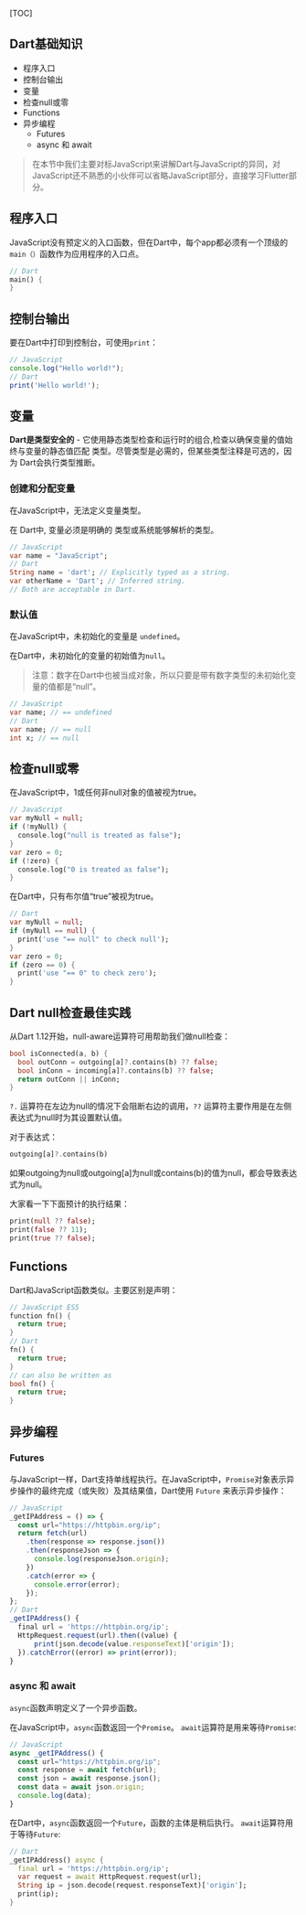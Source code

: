 [TOC]

## Dart基础知识

- 程序入口
- 控制台输出
- 变量
- 检查null或零
- Functions
- 异步编程
  - Futures
  - async 和 await

> 在本节中我们主要对标JavaScript来讲解Dart与JavaScript的异同，对JavaScript还不熟悉的小伙伴可以省略JavaScript部分，直接学习Flutter部分。

## 程序入口

JavaScript没有预定义的入口函数，但在Dart中，每个app都必须有一个顶级的`main（）`函数作为应用程序的入口点。

```dart
// Dart
main() {
}
```

## 控制台输出

要在Dart中打印到控制台，可使用`print`：

```js
// JavaScript
console.log("Hello world!");
// Dart
print('Hello world!');
```

## 变量

**Dart是类型安全的** - 它使用静态类型检查和运行时的组合,检查以确保变量的值始终与变量的静态值匹配 类型。尽管类型是必需的，但某些类型注释是可选的，因为 Dart会执行类型推断。

### 创建和分配变量

在JavaScript中，无法定义变量类型。

在 Dart中, 变量必须是明确的 类型或系统能够解析的类型。

```dart
// JavaScript
var name = "JavaScript";
// Dart
String name = 'dart'; // Explicitly typed as a string.
var otherName = 'Dart'; // Inferred string.
// Both are acceptable in Dart.
```

### 默认值

在JavaScript中，未初始化的变量是 `undefined`。

在Dart中，未初始化的变量的初始值为`null`。

> 注意：数字在Dart中也被当成对象，所以只要是带有数字类型的未初始化变量的值都是“null”。

```dart
// JavaScript
var name; // == undefined
// Dart
var name; // == null
int x; // == null
```

## 检查null或零

在JavaScript中，1或任何非null对象的值被视为true。

```dart
// JavaScript
var myNull = null;
if (!myNull) {
  console.log("null is treated as false");
}
var zero = 0;
if (!zero) {
  console.log("0 is treated as false");
}
```

在Dart中，只有布尔值“true”被视为true。

```dart
// Dart
var myNull = null;
if (myNull == null) {
  print('use "== null" to check null');
}
var zero = 0;
if (zero == 0) {
  print('use "== 0" to check zero');
}
```

## Dart null检查最佳实践

从Dart 1.12开始，null-aware运算符可用帮助我们做null检查：

```dart
bool isConnected(a, b) {
  bool outConn = outgoing[a]?.contains(b) ?? false;
  bool inConn = incoming[a]?.contains(b) ?? false;
  return outConn || inConn;
}
```

`?.` 运算符在左边为null的情况下会阻断右边的调用，`??` 运算符主要作用是在左侧表达式为null时为其设置默认值。

对于表达式：

```dart
outgoing[a]?.contains(b)
```

如果outgoing为null或outgoing[a]为null或contains(b)的值为null，都会导致表达式为null。

大家看一下下面预计的执行结果：

```dart
print(null ?? false); 
print(false ?? 11); 
print(true ?? false); 
```

## Functions

Dart和JavaScript函数类似。主要区别是声明：

```dart
// JavaScript ES5
function fn() {
  return true;
}
// Dart
fn() {
  return true;
}
// can also be written as
bool fn() {
  return true;
}
```

## 异步编程

### Futures

与JavaScript一样，Dart支持单线程执行。在JavaScript中，`Promise`对象表示异步操作的最终完成（或失败）及其结果值，Dart使用 `Future` 来表示异步操作：

```js
// JavaScript
_getIPAddress = () => {
  const url="https://httpbin.org/ip";
  return fetch(url)
    .then(response => response.json())
    .then(responseJson => {
      console.log(responseJson.origin);
    })
    .catch(error => {
      console.error(error);
    });
};
// Dart
_getIPAddress() {
  final url = 'https://httpbin.org/ip';
  HttpRequest.request(url).then((value) {
      print(json.decode(value.responseText)['origin']);
  }).catchError((error) => print(error));
}
```

### async 和 await

`async`函数声明定义了一个异步函数。

在JavaScript中，`async`函数返回一个`Promise`。 `await`运算符是用来等待`Promise`:

```javascript
// JavaScript
async _getIPAddress() {
  const url="https://httpbin.org/ip";
  const response = await fetch(url);
  const json = await response.json();
  const data = await json.origin;
  console.log(data);
}
```

在Dart中，`async`函数返回一个`Future`，函数的主体是稍后执行。 `await`运算符用于等待`Future`:

```dart
// Dart
_getIPAddress() async {
  final url = 'https://httpbin.org/ip';
  var request = await HttpRequest.request(url);
  String ip = json.decode(request.responseText)['origin'];
  print(ip);
}
```